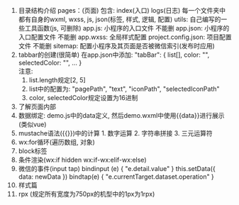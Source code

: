 1. 目录结构介绍
  pages：(页面)
    包含: index(入口) logs(日志)
    每一个文件夹中都有自身的wxml, wxss, js, json(标签, 样式, 逻辑, 配置)
  utils: 自己编写的一些工具函数(js, 可删除)
  app.js: 小程序的入口文件 不能删
  app.json: 小程序的入口配置文件 不能删
  app.wxss: 全局样式配置 
  project.config.json: 项目配置文件 不能删
  sitemap: 配置小程序及其页面是否被微信索引(发布时应用)
2. tabbar的创建(很简单)
  在app.json中添加: 
  "tabBar": {
    list[],
    color: "",
    selectedColor: "", ...
  }  
  注意: 
    1. list.length规定[2, 5]
    2. list中的配置为: "pagePath", "text", "iconPath", "selectedIconPath"
    3. color, selectedColor规定设置为16进制
3. 了解页面内部
  1. 数据绑定:
    demo.js中的data定义, 然后demo.wxml中使用{{data}}进行展示(类似vue)
  2. mustache语法({{}})中的计算
    1. 数字运算 
    2. 字符串拼接 
    3. 三元运算符
4. wx:for循环(遍历数组, 对象)
5. block标签  
6. 条件渲染(wx:if hidden wx:if-wx:elif-wx:else)  
7. 微信的事件(input tap)
  bindinput (e) {
    "e.detail.value"
  }
  this.setData({
    data: newData
  })
  bindtap(e) {
    "e.currentTarget.dataset.operation"
  }
8. 样式篇
  1. rpx (规定所有宽度为750px的机型中的1px为1rpx)
  